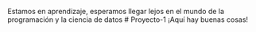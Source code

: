 Estamos en aprendizaje, esperamos llegar lejos en el mundo de la programación y la ciencia de datos # Proyecto-1
¡Aquí hay buenas cosas!
